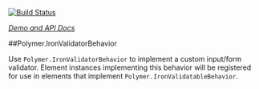 
<!---

This README is automatically generated from the comments in these files:
iron-validator-behavior.html

Edit those files, and our readme bot will duplicate them over here!
Edit this file, and the bot will squash your changes :)

-->

[![Build Status](https://travis-ci.org/PolymerElements/iron-validator-behavior.svg?branch=master)](https://travis-ci.org/PolymerElements/iron-validator-behavior)

_[Demo and API Docs](https://elements.polymer-project.org/elements/iron-validator-behavior)_


##Polymer.IronValidatorBehavior


Use `Polymer.IronValidatorBehavior` to implement a custom input/form validator. Element
instances implementing this behavior will be registered for use in elements that implement
`Polymer.IronValidatableBehavior`.


